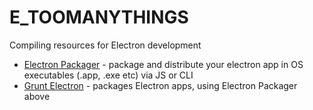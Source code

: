 # E_TOOMANYTHINGS
Compiling resources for Electron development



* [Electron Packager](https://github.com/maxogden/electron-packager) - package and distribute your electron app in OS executables (.app, .exe etc) via JS or CLI
* [Grunt Electron](https://github.com/sindresorhus/grunt-electron) - packages Electron apps, using Electron Packager above
